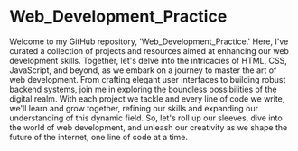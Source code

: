 # Web_Development_Practice
Welcome to my GitHub repository, 'Web_Development_Practice.' Here, I've curated a collection of projects and resources aimed at enhancing our web development skills. Together, let's delve into the intricacies of HTML, CSS, JavaScript, and beyond, as we embark on a journey to master the art of web development. From crafting elegant user interfaces to building robust backend systems, join me in exploring the boundless possibilities of the digital realm. With each project we tackle and every line of code we write, we'll learn and grow together, refining our skills and expanding our understanding of this dynamic field. So, let's roll up our sleeves, dive into the world of web development, and unleash our creativity as we shape the future of the internet, one line of code at a time.
